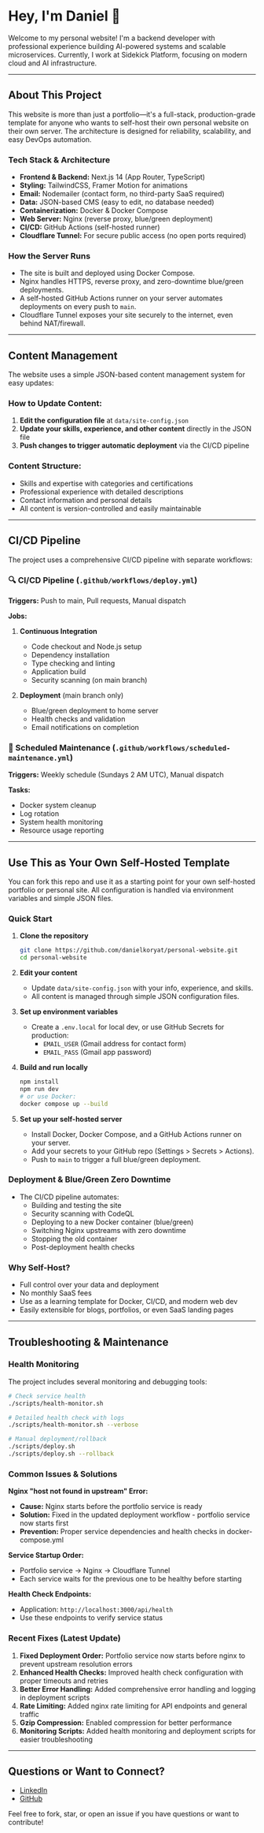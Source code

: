 # Hey, I'm Daniel 👋

Welcome to my personal website! I'm a backend developer with professional experience building AI-powered systems and scalable microservices. Currently, I work at Sidekick Platform, focusing on modern cloud and AI infrastructure.

---

## About This Project

This website is more than just a portfolio—it's a full-stack, production-grade template for anyone who wants to self-host their own personal website on their own server. The architecture is designed for reliability, scalability, and easy DevOps automation.

### Tech Stack & Architecture

- **Frontend & Backend:** Next.js 14 (App Router, TypeScript)
- **Styling:** TailwindCSS, Framer Motion for animations
- **Email:** Nodemailer (contact form, no third-party SaaS required)
- **Data:** JSON-based CMS (easy to edit, no database needed)
- **Containerization:** Docker & Docker Compose
- **Web Server:** Nginx (reverse proxy, blue/green deployment)
- **CI/CD:** GitHub Actions (self-hosted runner)
- **Cloudflare Tunnel:** For secure public access (no open ports required)

### How the Server Runs

- The site is built and deployed using Docker Compose.
- Nginx handles HTTPS, reverse proxy, and zero-downtime blue/green deployments.
- A self-hosted GitHub Actions runner on your server automates deployments on every push to `main`.
- Cloudflare Tunnel exposes your site securely to the internet, even behind NAT/firewall.

---

## Content Management

The website uses a simple JSON-based content management system for easy updates:

### How to Update Content:
1. **Edit the configuration file** at `data/site-config.json`
2. **Update your skills, experience, and other content** directly in the JSON file
3. **Push changes to trigger automatic deployment** via the CI/CD pipeline

### Content Structure:
- Skills and expertise with categories and certifications
- Professional experience with detailed descriptions
- Contact information and personal details
- All content is version-controlled and easily maintainable

---

## CI/CD Pipeline

The project uses a comprehensive CI/CD pipeline with separate workflows:

### 🔍 CI/CD Pipeline (`.github/workflows/deploy.yml`)
**Triggers:** Push to main, Pull requests, Manual dispatch

**Jobs:**
1. **Continuous Integration**
   - Code checkout and Node.js setup
   - Dependency installation
   - Type checking and linting
   - Application build
   - Security scanning (on main branch)

2. **Deployment** (main branch only)
   - Blue/green deployment to home server
   - Health checks and validation
   - Email notifications on completion

### 🔧 Scheduled Maintenance (`.github/workflows/scheduled-maintenance.yml`)
**Triggers:** Weekly schedule (Sundays 2 AM UTC), Manual dispatch

**Tasks:**
- Docker system cleanup
- Log rotation
- System health monitoring
- Resource usage reporting

---

## Use This as Your Own Self-Hosted Template

You can fork this repo and use it as a starting point for your own self-hosted portfolio or personal site. All configuration is handled via environment variables and simple JSON files.

### Quick Start

1. **Clone the repository**
   ```bash
   git clone https://github.com/danielkoryat/personal-website.git
   cd personal-website
   ```
2. **Edit your content**
   - Update `data/site-config.json` with your info, experience, and skills.
   - All content is managed through simple JSON configuration files.
3. **Set up environment variables**
   - Create a `.env.local` for local dev, or use GitHub Secrets for production:
     - `EMAIL_USER` (Gmail address for contact form)
     - `EMAIL_PASS` (Gmail app password)
     
4. **Build and run locally**
   ```bash
   npm install
   npm run dev
   # or use Docker:
   docker compose up --build
   ```
5. **Set up your self-hosted server**
   - Install Docker, Docker Compose, and a GitHub Actions runner on your server.
   - Add your secrets to your GitHub repo (Settings > Secrets > Actions).
   - Push to `main` to trigger a full blue/green deployment.

### Deployment & Blue/Green Zero Downtime

- The CI/CD pipeline automates:
  - Building and testing the site
  - Security scanning with CodeQL
  - Deploying to a new Docker container (blue/green)
  - Switching Nginx upstreams with zero downtime
  - Stopping the old container
  - Post-deployment health checks

### Why Self-Host?

- Full control over your data and deployment
- No monthly SaaS fees
- Use as a learning template for Docker, CI/CD, and modern web dev
- Easily extensible for blogs, portfolios, or even SaaS landing pages

---

## Troubleshooting & Maintenance

### Health Monitoring

The project includes several monitoring and debugging tools:

```bash
# Check service health
./scripts/health-monitor.sh

# Detailed health check with logs
./scripts/health-monitor.sh --verbose

# Manual deployment/rollback
./scripts/deploy.sh
./scripts/deploy.sh --rollback
```

### Common Issues & Solutions

**Nginx "host not found in upstream" Error:**
- **Cause:** Nginx starts before the portfolio service is ready
- **Solution:** Fixed in the updated deployment workflow - portfolio service now starts first
- **Prevention:** Proper service dependencies and health checks in docker-compose.yml

**Service Startup Order:**
- Portfolio service → Nginx → Cloudflare Tunnel
- Each service waits for the previous one to be healthy before starting

**Health Check Endpoints:**
- Application: `http://localhost:3000/api/health`
- Use these endpoints to verify service status

### Recent Fixes (Latest Update)

1. **Fixed Deployment Order:** Portfolio service now starts before nginx to prevent upstream resolution errors
2. **Enhanced Health Checks:** Improved health check configuration with proper timeouts and retries
3. **Better Error Handling:** Added comprehensive error handling and logging in deployment scripts
4. **Rate Limiting:** Added nginx rate limiting for API endpoints and general traffic
5. **Gzip Compression:** Enabled compression for better performance
6. **Monitoring Scripts:** Added health monitoring and deployment scripts for easier troubleshooting

---

## Questions or Want to Connect?

- [LinkedIn](https://www.linkedin.com/in/daniel-koryat)
- [GitHub](https://github.com/danielkoryat)

Feel free to fork, star, or open an issue if you have questions or want to contribute! 